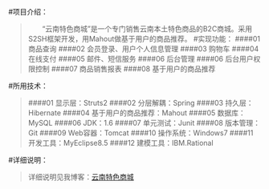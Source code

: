 #项目介绍：
>&#160; &#160; &#160; &#160;“云南特色商城”是一个专门销售云南本土特色商品的B2C商城。采用S2SH框架开发，用Mahout做基于用户的商品推荐。
#实现功能：
>####01 商品查询
>####02 会员登录、用户个人信息管理
>####03 购物车
>####04 在线支付
>####05 邮件、短信服务
>####06 后台管理
>####06 后台用户权限控制
>####07 商品销售报表
>####08 基于用户的商品推荐

#所用技术：
>####01 显示层：Struts2
>####02 分层解耦：Spring
>####03 持久层：Hibernate
>####04 基于用户的商品推荐：Mahout
>####05 数据库：MySQL
>####06 JDK：1.6
>####07 单元测试：Junit
>####08 版本管理：Git
>####09 Web容器：Tomcat
>####10 操作系统：Windows7
>####11 开发工具：MyEclipse8.5
>####12 建模工具：IBM.Rational

#详细说明：
>详细说明见我博客：[云南特色商城](http://blog.csdn.net/zhangzqit/article/details/49749565)

